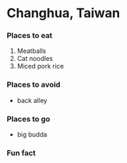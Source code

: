 # Changhua, Taiwan

### Places to eat
1. Meatballs
1. Cat noodles
1. Miced pork rice



### Places to avoid
- back alley

### Places to go
- big budda


### Fun fact
